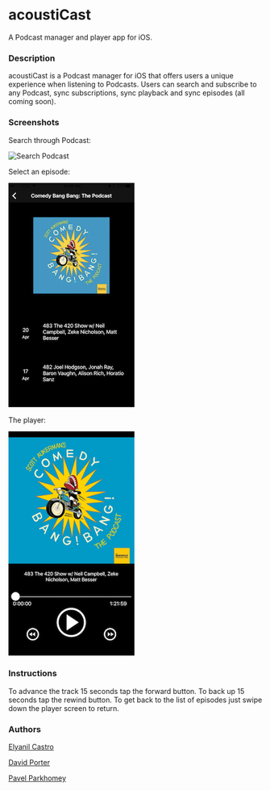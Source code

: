 # acoustiCast
A Podcast manager and player app for iOS.

### Description
acoustiCast is a Podcast manager for iOS that offers users a unique experience when listening to Podcasts.  Users can search and subscribe to any Podcast, sync subscriptions, sync playback and sync episodes (all coming soon).

### Screenshots
Search through Podcast:

![Search Podcast](AcoustiCastr/AcoustiCastr.readmeAssets/searched.PNG)

Select an episode:

![Select an episode](AcoustiCastr/AcoustiCastr/readmeAssets/episodes.PNG)

The player:

![Player](AcoustiCastr/AcoustiCastr/readmeAssets/play.PNG)

### Instructions
To advance the track 15 seconds tap the forward button.  To back up 15 seconds tap the rewind button.  To get back to the list of episodes just swipe down the player screen to return.
### Authors
[Elyanil Castro](https://github.com/yanil3500)

[David Porter](https://github.com/thegrimheep)

[Pavel Parkhomey](https://github.com/pavelpark)
